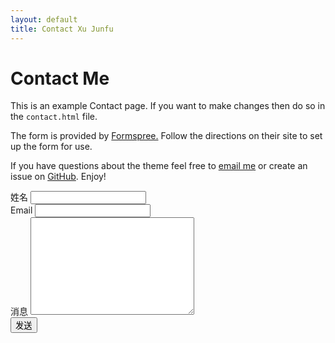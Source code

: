 ```yaml
---
layout: default
title: Contact Xu Junfu
---
```


<div id="contact">
  <h1 class="pageTitle">Contact Me</h1>
  <div class="contactContent">
    <p class="intro">This is an example Contact page. If you want to make changes then do so in the <code>contact.html</code> file.</p>
    <p>The form is provided by <a href="http://formspree.io/">Formspree.</a> Follow the directions on their site to set up the form for use.</p>
    <p>If you have questions about the theme feel free to <a href="mailto:xujunfu@shu.edu.cn">email me</a> or create an issue on <a href="https://github.com/JunFuXu">GitHub</a>. Enjoy!</p>
  </div>
  <form action="http://formspree.io/xujunfu@shu.edu.cn" method="POST">
    <label for="name">姓名</label>    
    <input type="text" id="name" name="name" class="full-width"><br>
    <label for="email">Email</label>
    <input type="email" id="email" name="_replyto" class="full-width"><br>
    <label for="message">消息</label>
    <textarea name="message" id="message" cols="30" rows="10" class="full-width"></textarea><br>
    <input type="submit" value="发送" class="button">
  </form>
</div>